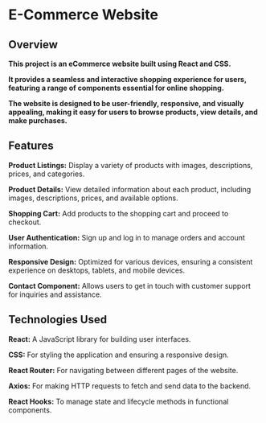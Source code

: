 # E-Commerce Website

## Overview
**This project is an eCommerce website built using React and CSS.**

**It provides a seamless and interactive shopping experience for users, featuring a range of components essential for online shopping.**

**The website is designed to be user-friendly, responsive, and visually appealing, making it easy for users to browse products, view details, and make purchases.**

## Features
**Product Listings:** 
Display a variety of products with images, descriptions, prices, and categories.

**Product Details:** 
View detailed information about each product, including images, descriptions, prices, and available options.

**Shopping Cart:** 
Add products to the shopping cart and proceed to checkout.

**User Authentication:** 
Sign up and log in to manage orders and account information.

**Responsive Design:** 
Optimized for various devices, ensuring a consistent experience on desktops, tablets, and mobile devices.

**Contact Component:** 
Allows users to get in touch with customer support for inquiries and assistance.

## Technologies Used
**React:** 
A JavaScript library for building user interfaces.

**CSS:** 
For styling the application and ensuring a responsive design.

**React Router:** 
For navigating between different pages of the website.

**Axios:** 
For making HTTP requests to fetch and send data to the backend.

**React Hooks:** 
To manage state and lifecycle methods in functional components.
